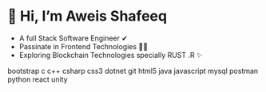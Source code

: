 <h1>👋 Hi, I’m Aweis Shafeeq</h1>

<ul>
  <li> 
    A full Stack Software Engineer ✔
  </li>
   <li> 
  Passinate in Frontend Technologies 🐱‍🏍
  </li>
   <li> 
   Exploring Blockchain Technologies specially RUST .R ✨
  </li>
</ul>

bootstrap c c++ csharp css3 dotnet git html5 java javascript mysql postman python react unity

<!---
Awais419/Awais419 is a ✨ special ✨ repository because its `README.md` (this file) appears on your GitHub profile.
You can click the Preview link to take a look at your changes.
--->
